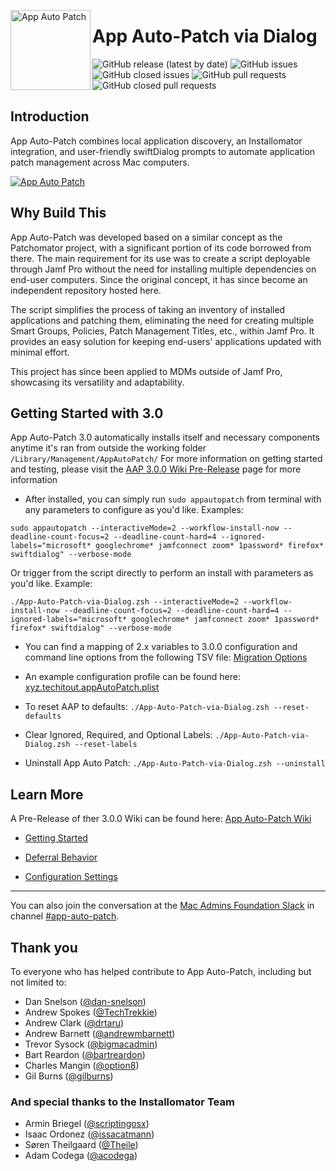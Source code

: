 <!-- markdownlint-disable-next-line first-line-heading no-inline-html -->
[<img align="left" alt="App Auto Patch" src="Images/AAPLogo.png" width="128" />](https://techitout.xyz/app-auto-patch)

# App Auto-Patch via Dialog

![GitHub release (latest by date)](https://img.shields.io/github/v/release/robjschroeder/App-Auto-Patch?display_name=tag) ![GitHub issues](https://img.shields.io/github/issues-raw/robjschroeder/App-Auto-Patch) ![GitHub closed issues](https://img.shields.io/github/issues-closed-raw/robjschroeder/App-Auto-Patch) ![GitHub pull requests](https://img.shields.io/github/issues-pr-raw/robjschroeder/App-Auto-Patch) ![GitHub closed pull requests](https://img.shields.io/github/issues-pr-closed-raw/robjschroeder/App-Auto-Patch)

## Introduction
App Auto-Patch combines local application discovery, an Installomator integration, and user-friendly swiftDialog prompts to automate application patch management across Mac computers.

[<img alt="App Auto Patch" src="https://github.com/robjschroeder/App-Auto-Patch/blob/6a7ace89d2f4fc6641b1829f04950bbf3401b6f1/Images/AAP-Demo.gif" />](https://techitout.xyz/app-auto-patch)


## Why Build This

App Auto-Patch was developed based on a similar concept as the Patchomator project, with a significant portion of its code borrowed from there. The main requirement for its use was to create a script deployable through Jamf Pro without the need for installing multiple dependencies on end-user computers. Since the original concept, it has since become an independent repository hosted here.

The script simplifies the process of taking an inventory of installed applications and patching them, eliminating the need for creating multiple Smart Groups, Policies, Patch Management Titles, etc., within Jamf Pro. It provides an easy solution for keeping end-users' applications updated with minimal effort.

This project has since been applied to MDMs outside of Jamf Pro, showcasing its versatility and adaptability. 

## Getting Started with 3.0

App Auto-Patch 3.0 automatically installs itself and necessary components anytime it's ran from outside the working folder `/Library/Management/AppAutoPatch/`
For more information on getting started and testing, please visit the [AAP 3.0.0 Wiki Pre-Release]([https://github.com/App-Auto-Patch/AAP3-Wiki/wiki/Getting-Started](https://github.com/App-Auto-Patch/AAP3-Wiki/wiki)) page for more information

- After installed, you can simply run `sudo appautopatch` from terminal with any parameters to configure as you'd like. Examples:

`sudo appautopatch --interactiveMode=2 --workflow-install-now --deadline-count-focus=2 --deadline-count-hard=4 --ignored-labels="microsoft* googlechrome* jamfconnect zoom* 1password* firefox* swiftdialog" --verbose-mode`

Or trigger from the script directly to perform an install with parameters as you'd like. Example:

`./App-Auto-Patch-via-Dialog.zsh --interactiveMode=2 --workflow-install-now --deadline-count-focus=2 --deadline-count-hard=4 --ignored-labels="microsoft* googlechrome* jamfconnect zoom* 1password* firefox* swiftdialog" --verbose-mode`

 - You can find a mapping of 2.x variables to 3.0.0 configuration and command line options from the following TSV file: [Migration Options](https://github.com/App-Auto-Patch/App-Auto-Patch/blob/3.0/Resources/App-Auto-Patch%203.0.0-Migration-Options.tsv)
 - An example configuration profile can be found here: [xyz.techitout.appAutoPatch.plist](https://github.com/App-Auto-Patch/App-Auto-Patch/blob/3.0/App-Auto-Patch-Managed-Config-xyz.techitout.appAutoPatch.plist)

- To reset AAP to defaults:
  `./App-Auto-Patch-via-Dialog.zsh --reset-defaults`

- Clear Ignored, Required, and Optional Labels:
  `./App-Auto-Patch-via-Dialog.zsh --reset-labels`

- Uninstall App Auto Patch:
  `./App-Auto-Patch-via-Dialog.zsh --uninstall`

## Learn More 

A Pre-Release of ther 3.0.0 Wiki can be found here: [App Auto-Patch Wiki](https://github.com/App-Auto-Patch/AAP3-Wiki/wiki)

- [Getting Started]([https://github.com/robjschroeder/App-Auto-Patch/wiki/Getting-Started](https://github.com/App-Auto-Patch/AAP3-Wiki/wiki/Getting-Started))

- [Deferral Behavior](https://github.com/App-Auto-Patch/AAP3-Wiki/wiki/Deferral-Behavior)

- [Configuration Settings](https://github.com/App-Auto-Patch/AAP3-Wiki/wiki/Configure-Settings)


***

You can also join the conversation at the [Mac Admins Foundation Slack](https://www.macadmins.org) in channel [#app-auto-patch](https://macadmins.slack.com/archives/C05D69E7SBH).

## Thank you
To everyone who has helped contribute to App Auto-Patch, including but not limited to:

- Dan Snelson ([@dan-snelson](https://github.com/dan-snelson))
- Andrew Spokes ([@TechTrekkie](https://github.com/TechTrekkie))
- Andrew Clark ([@drtaru](https://github.com/drtaru))
- Andrew Barnett ([@andrewmbarnett](https://github.com/AndrewMBarnett))
- Trevor Sysock ([@bigmacadmin](https://github.com/bigmacadmin))
- Bart Reardon ([@bartreardon](https://github.com/bartreardon))
- Charles Mangin ([@option8](https://github.com/option8))
- Gil Burns ([@gilburns](https://github.com/gilburns))
### And special thanks to the Installomator Team
- Armin Briegel ([@scriptingosx](https://github.com/scriptingosx))
- Isaac Ordonez ([@issacatmann](https://github.com/issacatmann))
- Søren Theilgaard ([@Theile](https://github.com/Theile))
- Adam Codega ([@acodega](https://github.com/acodega))
